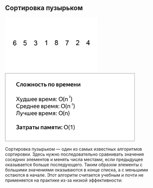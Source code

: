 ## Сортировка пузырьком

![gif](../../../public//bubble-sort//Bubble-sort-example-300px.gif)
![gif](../../../public//bubble-sort/bigO.png)

Сортировка пузырьком — один из самых известных алгоритмов сортировки. Здесь нужно последовательно сравнивать значения соседних элементов и менять числа местами, если предыдущее оказывается больше последующего. Таким образом элементы с большими значениями оказываются в конце списка, а с меньшими остаются в начале.
Этот алгоритм считается учебным и почти не применяется на практике из-за низкой эффективности:
